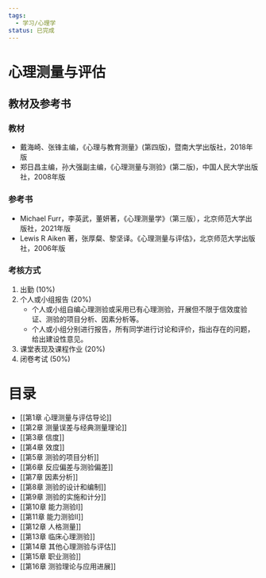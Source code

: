 ```yaml
---
tags:
  - 学习/心理学
status: 已完成
---
```

# 心理测量与评估

## 教材及参考书

### 教材

 - 戴海崎、张锋主编，《心理与教育测量》(第四版)，暨南大学出版社，2018年版
 - 郑日昌主编，孙大强副主编，《心理测量与测验》(第二版)，中国人民大学出版社，2008年版

### 参考书

 - Michael Furr，李英武，董妍著，《心理测量学》（第三版），北京师范大学出版社，2021年版
 - Lewis R Aiken 著，张厚粲、黎坚译。《心理测量与评估》，北京师范大学出版社，2006年版

### 考核方式

1. 出勤 (10%)
2. 个人或小组报告 (20%)
	- 个人或小组自编心理测验或采用已有心理测验，开展但不限于信效度验证、测验的项目分析、因素分析等。
	- 个人或小组分别进行报告，所有同学进行讨论和评价，指出存在的问题，给出建设性意见。
3. 课堂表现及课程作业 (20%)
4. 闭卷考试 (50%)

# 目录

 - [[第1章 心理测量与评估导论]]
 - [[第2章 测量误差与经典测量理论]]
 - [[第3章 信度]]
 - [[第4章 效度]]
 - [[第5章 测验的项目分析]]
 - [[第6章 反应偏差与测验偏差]]
 - [[第7章 因素分析]]
 - [[第8章 测验的设计和编制]]
 - [[第9章 测验的实施和计分]]
 - [[第10章 能力测验I]]
 - [[第11章 能力测验II]]
 - [[第12章 人格测量]]
 - [[第13章 临床心理测验]]
 - [[第14章 其他心理测验与评估]]
 - [[第15章 职业测验]]
 - [[第16章 测验理论与应用进展]]
